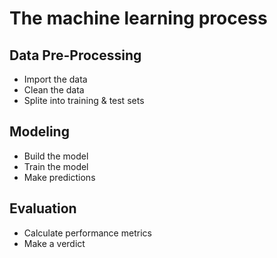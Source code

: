 # The machine learning process

## Data Pre-Processing

- Import the data
- Clean the data
- Splite into training & test sets

## Modeling

- Build the model
- Train the model
- Make predictions

## Evaluation

- Calculate performance metrics
- Make a verdict
